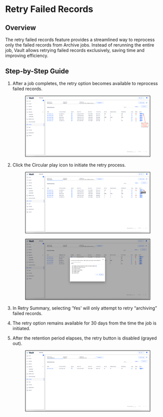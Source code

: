 # Retry Failed Records

## Overview

The retry failed records feature provides a streamlined way to reprocess only the failed records from Archive jobs. Instead of rerunning the entire job, Vault allows retrying failed records exclusively, saving time and improving efficiency.

## Step-by-Step Guide

1.  After a job completes, the retry option becomes available to reprocess failed records.

    <figure><img src="../../../../.gitbook/assets/image (4) (1).png" alt=""><figcaption></figcaption></figure>
2.  Click the Circular play icon to initiate the retry process.

    <figure><img src="../../../../.gitbook/assets/image (5) (1).png" alt=""><figcaption></figcaption></figure>

    <figure><img src="../../../../.gitbook/assets/image (6) (1).png" alt=""><figcaption></figcaption></figure>
3. In Retry Summary, selecting ‘Yes' will only attempt to retry “archiving” failed records.
4. The retry option remains available for 30 days from the time the job is initiated.
5.  After the retention period elapses, the retry button is disabled (grayed out).

    <figure><img src="../../../../.gitbook/assets/image (7).png" alt=""><figcaption></figcaption></figure>
